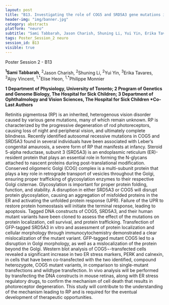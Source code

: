 ```yaml
---
layout: post
title: "B13. Investigating the role of COG5 and SRD5A3 gene mutations in inducing ER stress and causing retinal degeneration"
header-img: "img/banner.jpg"
category: abstracts
platform: "neuro"
subtitle: "Sami Tabbarah, Jason Charish, Shuning Li, Yui Yin, Erika Tavares, Ajoy Vincent, Elise Heon, Philippe Monnier"
tags: Poster_Session_2 neuro
session_id: B13
visible: true
---
```

Poster Session 2 - B13

**<sup>1</sup>Sami Tabbarah**, <sup>2</sup>Jason Charish, <sup>2</sup>Shuning Li, <sup>2</sup>Yui Yin, <sup>3</sup>Erika Tavares, <sup>3</sup>Ajoy Vincent, <sup>1,\*</sup>Elise Heon, <sup>1,\*</sup>Philippe Monnier

__1 Department of Physiology, University of Toronto; 2 Program of Genetics and Genome Biology, The Hospital for Sick Children; 3 Department of Ophthalmology and Vision Sciences, The Hospital for Sick Children
\*Co-Last Authors__

Retinitis pigmentosa (RP) is an inherited, heterogenous vision disorder caused by various gene mutations, many of which remain unknown. RP is characterized by the progressive degeneration of rod photoreceptors, causing loss of night and peripheral vision, and ultimately complete blindness. Recently identified autosomal recessive mutations in COG5 and SRD5A3 found in several individuals have been associated with Leber’s congenital amaurosis, a severe form of RP that manifests at infancy. Steroid 5-alpha reductase, subunit 3 (SRD5A3) is an endoplasmic reticulum (ER)-resident protein that plays an essential role in forming the N-glycans attached to nascent proteins during post-translational modification. Conserved oligomeric Golgi (COG) complex is a multi-subunit protein that plays a key role in retrograde transport of vesicles throughout the Golgi, ensuring proper trafficking of glycosylation enzymes to their respective Golgi cisternae. Glycosylation is important for proper protein folding, function, and stability. A disruption in either SRD5A3 or COG5 will disrupt protein glycosylation, causing an aggregation of misfolded proteins in the ER and activating the unfolded protein response (UPR). Failure of the UPR to restore protein homeostasis will initiate the terminal response, leading to apoptosis. Tagged DNA constructs of COG5, SRD5A3, and their human mutant variants have been cloned to assess the effect of the mutations on protein localization, cell survival, and protein trafficking. Transfection of GFP-tagged SRD5A3 in vitro and assessment of protein localization and cellular morphology through immunocytochemistry demonstrated a clear mislocalization of the mutant variant. GFP-tagged mutant COG5 led to a disruption in Golgi morphology, as well as a mislocalization of the protein beyond the Golgi. Western blot analysis of COG5¬-transfected cells revealed a significant increase in two ER stress markers, PERK and calnexin, in cells that have been co-transfected with the two identified, compound heterozygote, COG5 mutant variants, in comparison to single-mutant transfections and wildtype transfection. In vivo analysis will be performed by transfecting the DNA constructs in mouse retinas, along with ER stress regulatory drugs, to confirm the mechanism of cell death that results in photoreceptor degeneration. This study will contribute to the understanding of the mechanism leading to RP and is required for the eventual development of therapeutic opportunities. 